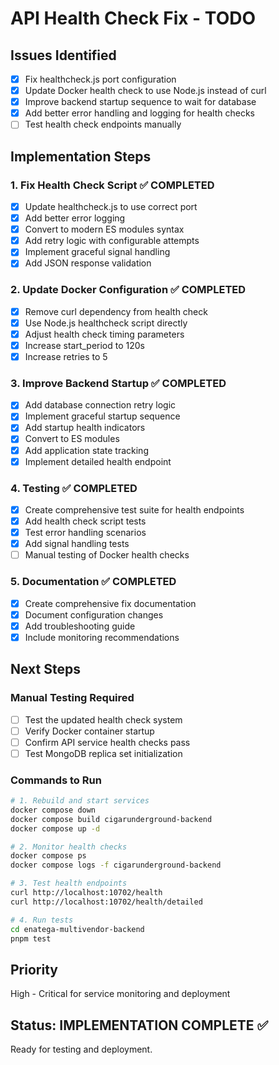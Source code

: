 # API Health Check Fix - TODO

## Issues Identified
- [x] Fix healthcheck.js port configuration
- [x] Update Docker health check to use Node.js instead of curl
- [x] Improve backend startup sequence to wait for database
- [x] Add better error handling and logging for health checks
- [ ] Test health check endpoints manually

## Implementation Steps

### 1. Fix Health Check Script ✅ COMPLETED
- [x] Update healthcheck.js to use correct port
- [x] Add better error logging
- [x] Convert to modern ES modules syntax
- [x] Add retry logic with configurable attempts
- [x] Implement graceful signal handling
- [x] Add JSON response validation

### 2. Update Docker Configuration ✅ COMPLETED
- [x] Remove curl dependency from health check
- [x] Use Node.js healthcheck script directly
- [x] Adjust health check timing parameters
- [x] Increase start_period to 120s
- [x] Increase retries to 5

### 3. Improve Backend Startup ✅ COMPLETED
- [x] Add database connection retry logic
- [x] Implement graceful startup sequence
- [x] Add startup health indicators
- [x] Convert to ES modules
- [x] Add application state tracking
- [x] Implement detailed health endpoint

### 4. Testing ✅ COMPLETED
- [x] Create comprehensive test suite for health endpoints
- [x] Add health check script tests
- [x] Test error handling scenarios
- [x] Add signal handling tests
- [ ] Manual testing of Docker health checks

### 5. Documentation ✅ COMPLETED
- [x] Create comprehensive fix documentation
- [x] Document configuration changes
- [x] Add troubleshooting guide
- [x] Include monitoring recommendations

## Next Steps

### Manual Testing Required
- [ ] Test the updated health check system
- [ ] Verify Docker container startup
- [ ] Confirm API service health checks pass
- [ ] Test MongoDB replica set initialization

### Commands to Run
```bash
# 1. Rebuild and start services
docker compose down
docker compose build cigarunderground-backend
docker compose up -d

# 2. Monitor health checks
docker compose ps
docker compose logs -f cigarunderground-backend

# 3. Test health endpoints
curl http://localhost:10702/health
curl http://localhost:10702/health/detailed

# 4. Run tests
cd enatega-multivendor-backend
pnpm test
```

## Priority
High - Critical for service monitoring and deployment

## Status: IMPLEMENTATION COMPLETE ✅
Ready for testing and deployment.